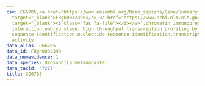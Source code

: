 ```yaml
---
csv: CG6785,<a href="https://www.ensembl.org/Homo_sapiens/Gene/Summary?db=core;g=FBgn0032399"
  target="_blank">FBgn0032399</a>,<a href="https://www.ncbi.nlm.nih.gov/pubmed/15998452"
  target="_blank"><i class="fas fa-file"></i></a>",chromatin immunoprecipitation assay,direct
  interaction,embryo stage, high throughput transcription profiling by microarray,nucleotide
  sequence identification,nucleotide sequence identification,transcriptional regulation,up-regulates
  activity
data_alias: CG6785
data_id: FBgn0032399
data_numevidence: 1
data_species: Drosophila melanogaster
data_taxid: '7227'
title: CG6785
---
```

